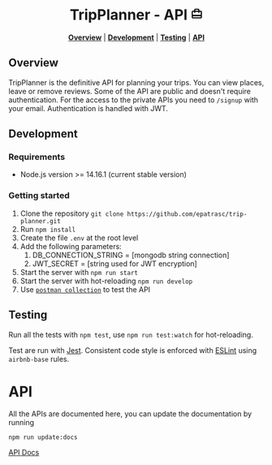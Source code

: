 <h1 align="center">TripPlanner - API <svg xmlns="http://www.w3.org/2000/svg" width="24" height="24" viewBox="0 0 24 24"><path d="M20 6h-3V4c0-1.11-.89-2-2-2H9c-1.11 0-2 .89-2 2v2H4c-1.11 0-2 .89-2 2v11c0 1.11.89 2 2 2h16c1.11 0 2-.89 2-2V8c0-1.11-.89-2-2-2zM9 4h6v2H9V4zm11 15H4v-2h16v2zm0-5H4V8h3v2h2V8h6v2h2V8h3v6z"/></svg></h1>

<p align="center">
<b><a href="#overview">Overview</a></b>
|
<b><a href="#development">Development</a></b>
|
<b><a href="#testing">Testing</a></b>
|
<b><a href="#api">API</a></b>
</p>

## Overview

TripPlanner is the definitive API for planning your trips.
You can view places, leave or remove reviews. 
Some of the API are public and doesn't require authentication.
For the access to the private APIs you need to `/signup` with your email.
Authentication is handled with JWT.


## Development
### Requirements
* Node.js version >= 14.16.1 (current stable version)

### Getting started

1. Clone the repository `git clone https://github.com/epatrasc/trip-planner.git`
2. Run `npm install`
3. Create the file `.env` at the root level
4. Add the following parameters:
   1. DB_CONNECTION_STRING = [mongodb string connection]
   2. JWT_SECRET = [string used for JWT encryption]
5. Start the server with `npm run start`
6. Start the server with hot-reloading `npm run develop`
7. Use [`postman collection`](./postman/TripPlanner.postman_collection.json)  to test the API

## Testing

Run all the tests with `npm test`, use `npm run test:watch` for hot-reloading.

Test are run with [Jest](https://jestjs.io).
Consistent code style is enforced with [ESLint](http://eslint.org) using `airbnb-base` rules.

# API

All the APIs are documented here, you can update the documentation by running 
``` shell
npm run update:docs
```

<a href="https://trip-planner-docs.s3-eu-west-1.amazonaws.com/index.html" target="_top">API Docs</a>